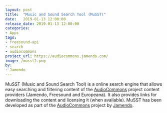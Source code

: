 ```yaml
---
layout: post
title:  "Music and Sound Search Tool (MuSST)"
date:   2019-01-13 12:00:00
release_date: 2019-01-13 12:00:00
categories: 
- Apps
tags: 
- freesound-api
- search
- audiocommons
project_url: https://audiocommons.jamendo.com/
image: /musst2.png
by: 
- Jamendo
---
```


MuSST​ (Music and Sound Search Tool) is a online search engine that allows easy searching and filtering content of the [AudioCommons](https://audiocommons.org) project content providers (Jamendo, Freesound and Europeana). It also provides links for downloading the content and licensing it (when available). MuSST has been developed as part of the [AudioCommons](https://www.audiocommons.org/) project by [Jamendo](https://jamendo.com).
